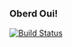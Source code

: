 ### Oberd Oui!


[![Build Status](https://jenkins.medamine.com/buildStatus/icon?job=oui)](https://jenkins.medamine.com/job/oui/)

